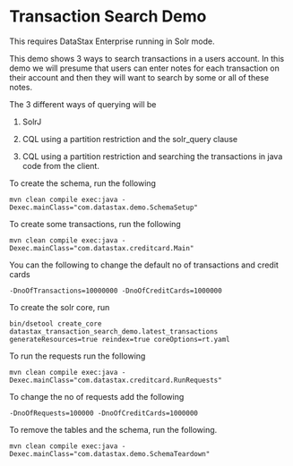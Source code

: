Transaction Search Demo
========================

This requires DataStax Enterprise running in Solr mode.

This demo shows 3 ways to search transactions in a users account. In this demo we will presume that users can enter notes for each transaction on their account and then they will want to search by some or all of these notes.

The 3 different ways of querying will be 

1. SolrJ

2. CQL using a partition restriction and the solr_query clause

3. CQL using a partition restriction and searching the transactions in java code from the client.


To create the schema, run the following

	mvn clean compile exec:java -Dexec.mainClass="com.datastax.demo.SchemaSetup"
	
To create some transactions, run the following 
	
	mvn clean compile exec:java -Dexec.mainClass="com.datastax.creditcard.Main" 

You can the following to change the default no of transactions and credit cards 
	
	-DnoOfTransactions=10000000 -DnoOfCreditCards=1000000
	
To create the solr core, run 

	bin/dsetool create_core datastax_transaction_search_demo.latest_transactions generateResources=true reindex=true coreOptions=rt.yaml
	
To run the requests run the following 
	
	mvn clean compile exec:java -Dexec.mainClass="com.datastax.creditcard.RunRequests"
	
To change the no of requests add the following

	-DnoOfRequests=100000 -DnoOfCreditCards=1000000	
	
To remove the tables and the schema, run the following.

    mvn clean compile exec:java -Dexec.mainClass="com.datastax.demo.SchemaTeardown"
    
    
